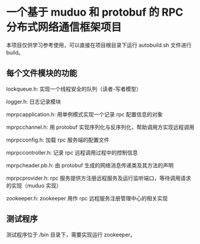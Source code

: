# 一个基于 muduo 和 protobuf 的 RPC 分布式网络通信框架项目
本项目仅供学习参考使用，可以直接在项目根目录下运行 autobuild.sh 文件进行build。


## 每个文件模块的功能
lockqueue.h: 实现一个线程安全的队列（读者-写者模型）


logger.h: 日志记录模块


mprpcapplication.h: 用单例模式实现一个记录 rpc 配置信息的对象


mprpcchannel.h: 用 protobuf 实现序列化与反序列化，帮助调用方实现远程调用


mprpcconfig.h: 加载 rpc 服务端的配置文件


mprpccontroller.h: 记录 rpc 远程调用过程中的控制信息


mprpcheader.pb.h: 由 protobuf 生成的网络消息传递类及其方法的声明


mprpcprovider.h: rpc 服务提供方注册远程服务及运行监听端口，等待调用请求的实现（muduo 实现）


zookeeper.h: zookeeper 用作 rpc 远程服务注册管理中心的相关实现

## 测试程序
测试程序位于 /bin 目录下，需要实现运行 zookeeper。